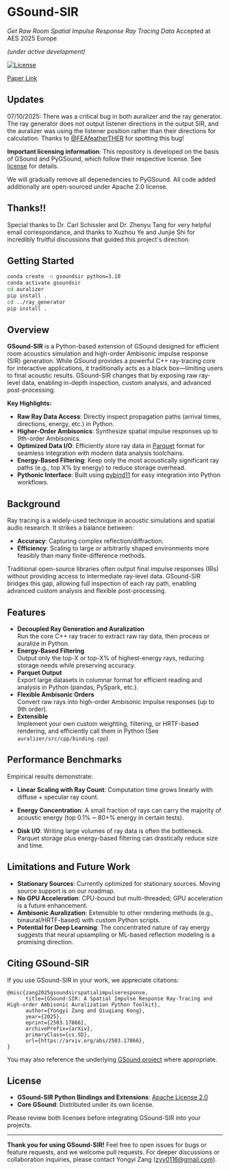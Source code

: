 # GSound-SIR 
*Get Raw Room Spatial Impulse Response Ray Tracing Data*
Accepted at AES 2025 Europe

*(under active development)*

[![License](https://img.shields.io/badge/License-Apache_2.0-blue.svg)](LICENSE)

[Paper Link](https://arxiv.org/abs/2503.17866)

## Updates
07/10/2025: There was a critical bug in both auralizer and the ray generator. The ray generator does not output listener directions in the output SIR, and the auralizer was using the listener position rather than their directions for calculation. Thanks to [@FEAfeatherTHER](https://github.com/FEAfeatherTHER) for spotting this bug!


**Important licensing information**: This repository is developed on the basis of GSound and PyGSound, which follow their respective license. See [license](https://github.com/GAMMA-UMD/pygsound/tree/master?tab=License-1-ov-file) for details.

We will gradually remove all depenedencies to PyGSound. All code added additionally are open-sourced under Apache 2.0 license.

## Thanks!!
Special thanks to Dr. Carl Schissler and Dr. Zhenyu Tang for very helpful email correspondance, and thanks to Xuzhou Ye and Junjie Shi for incredibly fruitful discussions that guided this project's direction.

## Getting Started
```bash
conda create -n gsoundsir python=3.10
conda activate gsoundsir
cd auralizer
pip install .
cd ../ray_generator
pip install .
```

## Overview
**GSound-SIR** is a Python-based extension of GSound designed for efficient room acoustics simulation and high-order Ambisonic impulse response (SIR) generation. While GSound provides a powerful C++ ray-tracing core for interactive applications, it traditionally acts as a black box—limiting users to final acoustic results. GSound-SIR changes that by exposing raw ray-level data, enabling in-depth inspection, custom analysis, and advanced post-processing.

**Key Highlights:**
- **Raw Ray Data Access**: Directly inspect propagation paths (arrival times, directions, energy, etc.) in Python.
- **Higher-Order Ambisonics**: Synthesize spatial impulse responses up to 9th-order Ambisonics.
- **Optimized Data I/O**: Efficiently store ray data in [Parquet](https://parquet.apache.org/) format for seamless integration with modern data analysis toolchains.
- **Energy-Based Filtering**: Keep only the most acoustically significant ray paths (e.g., top X\% by energy) to reduce storage overhead.
- **Pythonic Interface**: Built using [pybind11](https://github.com/pybind/pybind11) for easy integration into Python workflows.


## Background
Ray tracing is a widely-used technique in acoustic simulations and spatial audio research. It strikes a balance between:
- **Accuracy**: Capturing complex reflection/diffraction.
- **Efficiency**: Scaling to large or arbitrarily shaped environments more feasibly than many finite-difference methods.

Traditional open-source libraries often output final impulse responses (IRs) without providing access to intermediate ray-level data. GSound-SIR bridges this gap, allowing full inspection of each ray path, enabling advanced custom analysis and flexible post-processing.

## Features
- **Decoupled Ray Generation and Auralization**  
  Run the core C++ ray tracer to extract raw ray data, then process or auralize in Python.
- **Energy-Based Filtering**  
  Output only the top-X or top-X\% of highest-energy rays, reducing storage needs while preserving accuracy.
- **Parquet Output**  
  Export large datasets in columnar format for efficient reading and analysis in Python (pandas, PySpark, etc.).
- **Flexible Ambisonic Orders**  
  Convert raw rays into high-order Ambisonic impulse responses (up to 9th order). 
- **Extensible**  
  Implement your own custom weighting, filtering, or HRTF-based rendering, and efficiently call them in Python (See `auralizer/src/cpp/binding.cpp`)
   
## Performance Benchmarks
Empirical results demonstrate:
- **Linear Scaling with Ray Count**: Computation time grows linearly with diffuse + specular ray count.

- **Energy Concentration**: A small fraction of rays can carry the majority of acoustic energy (top 0.1% ~ 80+% energy in certain tests).
- **Disk I/O**: Writing large volumes of ray data is often the bottleneck. Parquet storage plus energy-based filtering can drastically reduce size and time.

## Limitations and Future Work
- **Stationary Sources**: Currently optimized for stationary sources. Moving source support is on our roadmap.
- **No GPU Acceleration**: CPU-bound but multi-threaded; GPU acceleration is a future enhancement.
- **Ambisonic Auralization**: Extensible to other rendering methods (e.g., binaural/HRTF-based) with custom Python scripts.
- **Potential for Deep Learning**: The concentrated nature of ray energy suggests that neural upsampling or ML-based reflection modeling is a promising direction.

## Citing GSound-SIR
If you use GSound-SIR in your work, we appreciate citations:

```
@misc{zang2025gsoundsirspatialimpulseresponse,
      title={GSound-SIR: A Spatial Impulse Response Ray-Tracing and High-order Ambisonic Auralization Python Toolkit}, 
      author={Yongyi Zang and Qiuqiang Kong},
      year={2025},
      eprint={2503.17866},
      archivePrefix={arXiv},
      primaryClass={cs.SD},
      url={https://arxiv.org/abs/2503.17866}, 
}
```

You may also reference the underlying [GSound project]([https://github.com/jackpesch/gsound](https://github.com/GAMMA-UMD/pygsound/tree/master/src/GSound)) where appropriate.

## License
- **GSound-SIR Python Bindings and Extensions**: [Apache License 2.0](LICENSE)
- **Core GSound**: Distributed under its own license.

Please review both licenses before integrating GSound-SIR into your projects.

---

**Thank you for using GSound-SIR!** Feel free to open issues for bugs or feature requests, and we welcome pull requests. For deeper discussions or collaboration inquiries, please contact Yongyi Zang (zyy0116@gmail.com).
